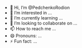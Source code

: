 - 👋 Hi, I’m @PedchenkoRodion
- 👀 I’m interested in ...
- 🌱 I’m currently learning ...
- 💞️ I’m looking to collaborate on ...
- 📫 How to reach me ...
- 😄 Pronouns: ...
- ⚡ Fun fact: ...

<!---
PedchenkoRodion/PedchenkoRodion is a ✨ special ✨ repository because its `README.md` (this file) appears on your GitHub profile.
You can click the Preview link to take a look at your changes.
--->
